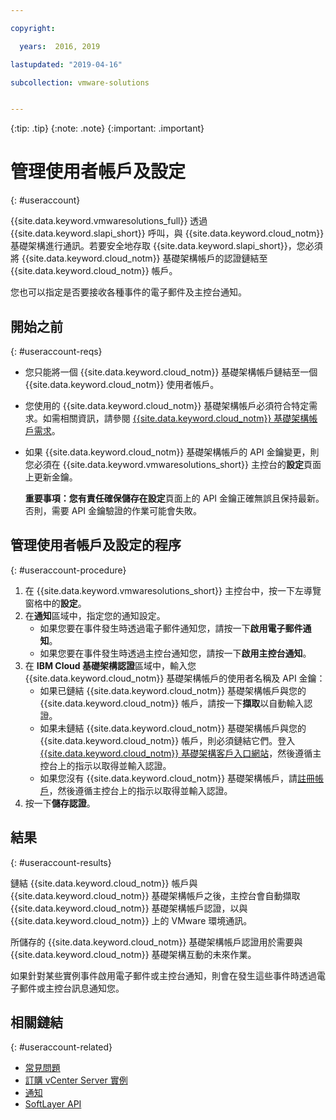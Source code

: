 ```yaml
---

copyright:

  years:  2016, 2019

lastupdated: "2019-04-16"

subcollection: vmware-solutions


---
```


{:tip: .tip}
{:note: .note}
{:important: .important}

# 管理使用者帳戶及設定
{: #useraccount}

{{site.data.keyword.vmwaresolutions_full}} 透過 {{site.data.keyword.slapi_short}} 呼叫，與 {{site.data.keyword.cloud_notm}} 基礎架構進行通訊。若要安全地存取 {{site.data.keyword.slapi_short}}，您必須將 {{site.data.keyword.cloud_notm}} 基礎架構帳戶的認證鏈結至 {{site.data.keyword.cloud_notm}} 帳戶。

您也可以指定是否要接收各種事件的電子郵件及主控台通知。

## 開始之前
{: #useraccount-reqs}

* 您只能將一個 {{site.data.keyword.cloud_notm}} 基礎架構帳戶鏈結至一個 {{site.data.keyword.cloud_notm}} 使用者帳戶。
* 您使用的 {{site.data.keyword.cloud_notm}} 基礎架構帳戶必須符合特定需求。如需相關資訊，請參閱 [{{site.data.keyword.cloud_notm}} 基礎架構帳戶需求](/docs/services/vmwaresolutions/vmonic?topic=vmware-solutions-slaccountrequirement)。
* 如果 {{site.data.keyword.cloud_notm}} 基礎架構帳戶的 API 金鑰變更，則您必須在 {{site.data.keyword.vmwaresolutions_short}} 主控台的**設定**頁面上更新金鑰。

   **重要事項：**您有責任確保儲存在**設定**頁面上的 API 金鑰正確無誤且保持最新。否則，需要 API 金鑰驗證的作業可能會失敗。

## 管理使用者帳戶及設定的程序
{: #useraccount-procedure}

1. 在 {{site.data.keyword.vmwaresolutions_short}} 主控台中，按一下左導覽窗格中的**設定**。
2. 在**通知**區域中，指定您的通知設定。
   * 如果您要在事件發生時透過電子郵件通知您，請按一下**啟用電子郵件通知**。
   * 如果您要在事件發生時透過主控台通知您，請按一下**啟用主控台通知**。
3. 在 **IBM Cloud 基礎架構認證**區域中，輸入您 {{site.data.keyword.cloud_notm}} 基礎架構帳戶的使用者名稱及 API 金鑰：
   * 如果已鏈結 {{site.data.keyword.cloud_notm}} 基礎架構帳戶與您的 {{site.data.keyword.cloud_notm}} 帳戶，請按一下**擷取**以自動輸入認證。
   * 如果未鏈結 {{site.data.keyword.cloud_notm}} 基礎架構帳戶與您的 {{site.data.keyword.cloud_notm}} 帳戶，則必須鏈結它們。登入 [{{site.data.keyword.cloud_notm}} 基礎架構客戶入口網站](https://control.softlayer.com/)，然後遵循主控台上的指示以取得並輸入認證。
   * 如果您沒有 {{site.data.keyword.cloud_notm}} 基礎架構帳戶，請[註冊帳戶](/docs/services/vmwaresolutions/vmonic?topic=vmware-solutions-signing_softlayer_account)，然後遵循主控台上的指示以取得並輸入認證。
4. 按一下**儲存認證**。

## 結果
{: #useraccount-results}

鏈結 {{site.data.keyword.cloud_notm}} 帳戶與 {{site.data.keyword.cloud_notm}} 基礎架構帳戶之後，主控台會自動擷取 {{site.data.keyword.cloud_notm}} 基礎架構帳戶認證，以與 {{site.data.keyword.cloud_notm}} 上的 VMware 環境通訊。

所儲存的 {{site.data.keyword.cloud_notm}} 基礎架構帳戶認證用於需要與 {{site.data.keyword.cloud_notm}} 基礎架構互動的未來作業。

如果針對某些實例事件啟用電子郵件或主控台通知，則會在發生這些事件時透過電子郵件或主控台訊息通知您。

## 相關鏈結
{: #useraccount-related}

* [常見問題](/docs/services/vmwaresolutions/vmonic?topic=vmware-solutions-faq)
* [訂購 vCenter Server 實例](/docs/services/vmwaresolutions/vcenter?topic=vmware-solutions-vc_orderinginstance)
* [通知](/docs/services/vmwaresolutions/vmonic?topic=vmware-solutions-notifications)
* [SoftLayer API](/docs/customer-portal?topic=customer-portal-customerportal_api)
